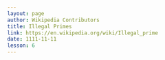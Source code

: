 ```yaml
---
layout: page
author: Wikipedia Contributors
title: Illegal Primes
link: https://en.wikipedia.org/wiki/Illegal_prime
date: 1111-11-11
lesson: 6
---
```

